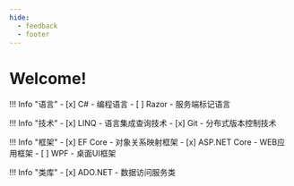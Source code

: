```yaml
---
hide:
  - feedback
  - footer
---
```

# Welcome!

!!! Info "语言"
	- [x] C# - 编程语言
	- [ ] Razor - 服务端标记语言


!!! Info "技术"
	- [x] LINQ - 语言集成查询技术
	- [x] Git - 分布式版本控制技术 

!!! Info "框架"
	- [x] EF Core - 对象关系映射框架
	- [x] ASP.NET Core - WEB应用框架
	- [ ] WPF - 桌面UI框架

!!! Info "类库"
	- [x] ADO.NET - 数据访问服务类